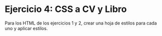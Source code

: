 # Ejercicio 4: CSS a CV y Libro
Para los HTML de los ejercicios 1 y 2, crear una hoja de estilos para cada uno y aplicar estilos.
